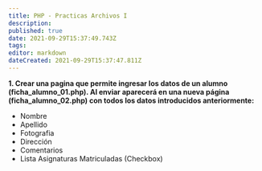 ```yaml
---
title: PHP - Practicas Archivos I
description: 
published: true
date: 2021-09-29T15:37:49.743Z
tags: 
editor: markdown
dateCreated: 2021-09-29T15:37:47.811Z
---
```


**1. Crear una pagina que permite ingresar los datos de un alumno (ficha_alumno_01.php). Al enviar aparecerá en una nueva página (ficha_alumno_02.php) con todos los datos introducidos anteriormente:**

- Nombre
- Apellido
- Fotografia
- Dirección
- Comentarios
- Lista Asignaturas Matriculadas (Checkbox)